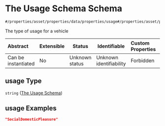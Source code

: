 # The Usage Schema Schema

```txt
#/properties/asset/properties/data/properties/usage#/properties/asset/properties/data/properties/usage
```

The type of usage for a vehicle


| Abstract            | Extensible | Status         | Identifiable            | Custom Properties | Additional Properties | Access Restrictions | Defined In                                                                                          |
| :------------------ | ---------- | -------------- | ----------------------- | :---------------- | --------------------- | ------------------- | --------------------------------------------------------------------------------------------------- |
| Can be instantiated | No         | Unknown status | Unknown identifiability | Forbidden         | Allowed               | none                | [policy_transaction.schema.json\*](../../out/policy_transaction.schema.json "open original schema") |

## usage Type

`string` ([The Usage Schema](policy_transaction-properties-the-asset-schema-properties-the-data-schema-properties-the-usage-schema.md))

## usage Examples

```json
"SocialDomesticPleasure"
```
